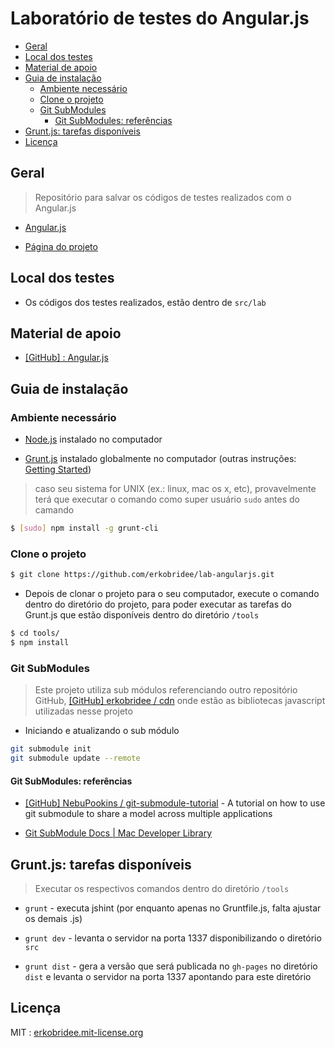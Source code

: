 # Laboratório de testes do Angular.js


<!-- toc -->
* [Geral](#geral)
* [Local dos testes](#local-dos-testes)
* [Material de apoio](#material-de-apoio)
* [Guia de instalação](#guia-de-instalação)
  * [Ambiente necessário](#ambiente-necessário)
  * [Clone o projeto](#clone-o-projeto)
  * [Git SubModules](#git-submodules)
    * [Git SubModules: referências](#git-submodules-referências)
* [Grunt.js: tarefas disponíveis](#gruntjs-tarefas-disponíveis)
* [Licença](#licença)

<!-- toc stop -->


## Geral

> Repositório para salvar os códigos de testes realizados com o Angular.js

* [Angular.js](http://angularjs.org/)

* [Página do projeto](http://erkobridee.github.io/lab-angularjs/)


## Local dos testes

* Os códigos dos testes realizados, estão dentro de `src/lab`


## Material de apoio

<!--
  * Veja a [Wiki](https://github.com/erkobridee/lab-angularjs/wiki) do projeto
-->

* [[GitHub] : Angular.js](https://github.com/soudev/knowledge.mine/blob/master/stuff/angularjs.md)


## Guia de instalação

### Ambiente necessário

* [Node.js](http://nodejs.org/) instalado no computador

* [Grunt.js](http://gruntjs.com/) instalado globalmente no computador (outras instruções: [Getting Started](http://gruntjs.com/getting-started))

> caso seu sistema for UNIX (ex.: linux, mac os x, etc), provavelmente terá que executar o comando como super usuário `sudo` antes do camando

```bash
$ [sudo] npm install -g grunt-cli
```

### Clone o projeto

```bash
$ git clone https://github.com/erkobridee/lab-angularjs.git
```

* Depois de clonar o projeto para o seu computador, execute o comando dentro do diretório do projeto, para poder executar as tarefas do Grunt.js que estão disponíveis dentro do diretório `/tools`

```bash
$ cd tools/
$ npm install
```

### Git SubModules

> Este projeto utiliza sub módulos referenciando outro repositório GitHub, [[GitHub] erkobridee / cdn](https://github.com/erkobridee/cdn) onde estão as bibliotecas javascript utilizadas nesse projeto

* Iniciando e atualizando o sub módulo

```bash
git submodule init
git submodule update --remote
```

#### Git SubModules: referências

* [[GitHub] NebuPookins / git-submodule-tutorial](https://github.com/NebuPookins/git-submodule-tutorial) - A tutorial on how to use git submodule to share a model across multiple applications

* [Git SubModule Docs | Mac Developer Library](https://developer.apple.com/library/mac/documentation/Darwin/Reference/ManPages/man1/git-submodule.1.html)


## Grunt.js: tarefas disponíveis

> Executar os respectivos comandos dentro do diretório `/tools`

* `grunt` - executa jshint (por enquanto apenas no Gruntfile.js, falta ajustar os demais .js)

* `grunt dev` - levanta o servidor na porta 1337 disponibilizando o diretório `src`

* `grunt dist` - gera a versão que será publicada no `gh-pages` no diretório `dist` e levanta o servidor na porta 1337 apontando para este diretório


## Licença

MIT : [erkobridee.mit-license.org](http://erkobridee.mit-license.org)

